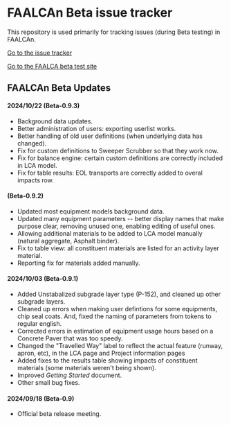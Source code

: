 # FAALCAn Beta issue tracker

This repository is used primarily for tracking issues (during Beta testing) in FAALCAn.

[Go to the issue tracker](https://github.com/ucdavis/UCPRC_FAALCAn_Beta/issues)

[Go to the FAALCA beta test site](https://dev.ucprc.ucdavis.edu/faa_test)


## FAALCAn Beta Updates

#### 2024/10/22 (Beta-0.9.3)

* Background data updates.
* Better administration of users: exporting userlist works.
* Better handling of old user definitions (when underlying data has changed).
* Fix for custom definitions to Sweeper Scrubber so that they work now.
* Fix for balance engine: certain custom definitions are correctly included in LCA model.
* Fix for table results: EOL transports are correctly added to overal impacts row.

#### (Beta-0.9.2)

* Updated most equipment models background data.
* Updated many equipment parameters -- better display names that make purpose clear, removing unused one, enabling editing of useful ones.
* Allowing additional materials to be added to LCA model manually (natural aggregate, Asphalt binder).
* Fix to table view: all constituent materials are listed for an activity layer material.
* Reporting fix for materials added manually.

#### 2024/10/03  (Beta-0.9.1)

* Added Unstabalized subgrade layer type (P-152), and cleaned up other subgrade layers.
* Cleaned up errors when making user defintions for some equipments, chip seal coats.  And, fixed the naming of parameters from tokens to regular english.
* Corrected errors in estimation of equipment usage hours based on a Concrete Paver that was too speedy.
* Changed the "Travelled Way" label to reflect the actual feature (runway, apron, etc), in the LCA page and Project information pages
* Added fixes to the results table showing impacts of constituent materials (some materials weren't being shown).
* Improved _Getting Started_ document.
* Other small bug fixes.

#### 2024/09/18 (Beta-0.9)

* Official beta release meeting.
